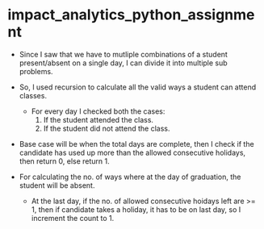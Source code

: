 # impact_analytics_python_assignment

- Since I saw that we have to mutliple combinations of a student present/absent on a single day, I can divide it into multiple sub problems.
- So, I used recursion to calculate all the valid ways a student can attend classes.
  - For every day I checked both the cases:
    1. If the student attended the class.
    2. If the student did not attend the class.
- Base case will be when the total days are complete, then I check if the candidate has used up more than the allowed consecutive holidays, then return 0, else return 1.

- For calculating the no. of ways where at the day of graduation, the student will be absent.
  - At the last day, if the no. of allowed consecutive hoidays left are >= 1, then if candidate takes a holiday, it has to be on last day, so I increment the count to 1. 
    
